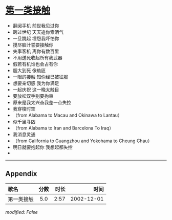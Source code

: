 # [第一类接触](https://music.163.com/song?id=66940)

* 翻阅手机 前世我见过你
* 跨过世纪 天天追你索晒气
* 一旦跳起 埋怨我吓怕你
* 搅尽脑汁誓要接触你
* 失事客机 离你有数百里
* 不用送死收起所有我武器
* 假若有机谁也会占有你
* 胆大到死 像劫匪
* 一眼的接触 知你经已被征服
* 想要亲切感 我为你满足
* 一起庆祝 这一晚太触目
* 要放松双手别要拘束
* 原来是我太兴奋我差一点失控
* 我穿梭时空
* （from Alabama to Macau and Okinawa to Lantau）
* 似千里寻凶
* （from Alabama to Iran and Barcelona To Iraq）
* 我消息灵通
* （from California to Guangzhou and Yokohama to Cheung Chau）
* 明日就要抱起你 我想起都失控
* 


---

## Appendix

|歌名|分数|时长|时间|
|:---|:---:|---:|---:|
|第一类接触|5.0|2:57|2002-12-01

*modified: False*